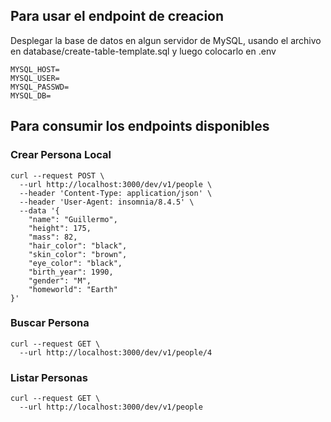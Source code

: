 ## Para usar el endpoint de creacion 
Desplegar la base de datos en algun servidor de MySQL, usando el archivo en database/create-table-template.sql y luego colocarlo en .env

````env
MYSQL_HOST=
MYSQL_USER=
MYSQL_PASSWD=
MYSQL_DB=
````

## Para consumir los endpoints disponibles

### Crear Persona Local
````curl
curl --request POST \
  --url http://localhost:3000/dev/v1/people \
  --header 'Content-Type: application/json' \
  --header 'User-Agent: insomnia/8.4.5' \
  --data '{
	"name": "Guillermo",
	"height": 175,
	"mass": 82,
	"hair_color": "black",
	"skin_color": "brown",
	"eye_color": "black",
	"birth_year": 1990,
	"gender": "M",
	"homeworld": "Earth"
}'
````

### Buscar Persona
````curl
curl --request GET \
  --url http://localhost:3000/dev/v1/people/4
````

### Listar Personas
````curl
curl --request GET \
  --url http://localhost:3000/dev/v1/people
````